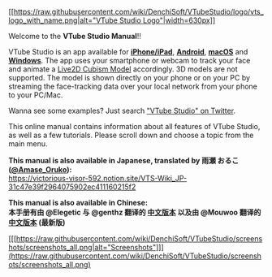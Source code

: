 [[[https://raw.githubusercontent.com/wiki/DenchiSoft/VTubeStudio/logo/vts_logo_with_name.png|alt="VTube Studio Logo"|width=630px]]](https://github.com/DenchiSoft/VTubeStudio/wiki)

Welcome to the **VTube Studio Manual**!!

VTube Studio is an app available for **[iPhone/iPad](https://apps.apple.com/us/app/vtube-studio/id1511435444)**, **[Android](https://play.google.com/store/apps/details?id=com.denchi.vtubestudio)**, **[macOS](https://store.steampowered.com/app/1325860/VTube_Studio/)** and **[Windows](https://store.steampowered.com/app/1325860/VTube_Studio/)**. The app uses your smartphone or webcam to track your face and animate a [Live2D Cubism Model](https://www.live2d.com/en/) accordingly. 3D models are not supported. The model is shown directly on your phone or on your PC by streaming the face-tracking data over your local network from your phone to your PC/Mac.

Wanna see some examples? Just search ["VTube Studio" on Twitter](https://twitter.com/search?q=VTube%20Studio&f=video).

This online manual contains information about all features of VTube Studio, as well as a few tutorials. Please scroll down and choose a topic from the main menu.

**This manual is also available in Japanese, translated by 雨瀬 おるこ ([@Amase_Oruko](https://twitter.com/Amase_Oruko)):**  <br> 
https://victorious-visor-592.notion.site/VTS-Wiki_JP-31c47e39f2964075902ec411160215f2

**This manual is also available in Chinese:**  <br>
**本手册有由 @Elegetic 与 @genthz 翻译的 [中文版本](https://github.com/Elegetic/VTubeStudio/wiki) 以及由 @Mouwoo 翻译的 [中文版本](https://github.com/Mouwoo/VTubeStudio/wiki) (最新版)**

[[[https://raw.githubusercontent.com/wiki/DenchiSoft/VTubeStudio/screenshots/screenshots_all.png|alt="Screenshots"]]](https://raw.githubusercontent.com/wiki/DenchiSoft/VTubeStudio/screenshots/screenshots_all.png)


